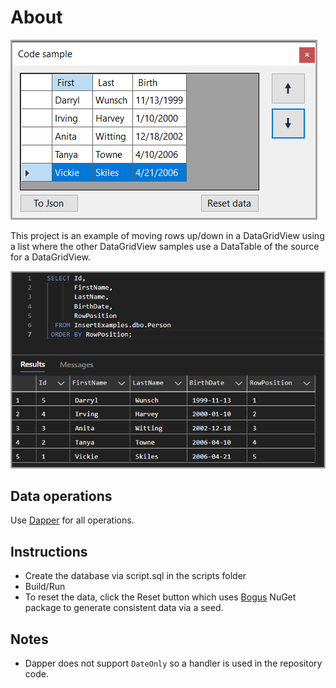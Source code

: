 ﻿# About

![Figure1](assets/figure1.png)

This project is an example of moving rows up/down in a DataGridView using a list where the other DataGridView samples use a DataTable of the source for a DataGridView.


![Figure2](assets/figure2.png)

## Data operations

Use [Dapper](https://www.nuget.org/packages/Dapper/2.1.24?_src=template) for all operations.

## Instructions

- Create the database via script.sql in the scripts folder
- Build/Run
- To reset the data, click the Reset button which uses [Bogus](https://www.nuget.org/packages/Bogus) NuGet package to generate consistent data via a seed.

## Notes

- Dapper does not support `DateOnly` so a handler is used in the repository code.